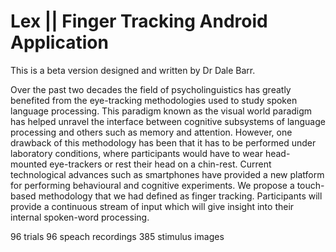 Lex || Finger Tracking Android Application
===

This is a beta version designed and written by Dr Dale Barr.

Over the past two decades the field of psycholinguistics has greatly benefited from the eye-tracking methodologies used to study spoken language processing. This paradigm known as the visual world paradigm has helped unravel the interface between cognitive subsystems of language processing and others such as memory and attention. However, one drawback of this methodology has been that it has to be performed under laboratory conditions, where participants would have to wear head-mounted eye-trackers or rest their head on a chin-rest. Current technological advances such as smartphones have provided a new platform for performing behavioural and cognitive experiments. We propose a touch-based methodology that we had defined as finger tracking. Participants will provide a continuous stream of input which will give insight into their internal spoken-word processing.


96 trials
96 speach recordings
385 stimulus images
